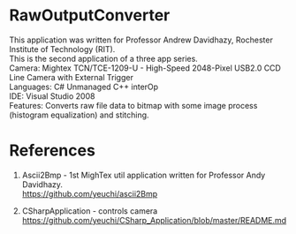 # RawOutputConverter
This application was written for Professor Andrew Davidhazy, Rochester Institute of Technology (RIT). \
This is the second application of a three app series. \
Camera: Mightex TCN/TCE-1209-U - High-Speed 2048-Pixel USB2.0 CCD Line Camera with External Trigger\
Languages: C# Unmanaged C++ interOp \
IDE: Visual Studio 2008 \
Features: Converts raw file data to bitmap with some image process (histogram equalization) and stitching.

# References
1. Ascii2Bmp - 1st MighTex util application written for Professor Andy Davidhazy. \
https://github.com/yeuchi/ascii2Bmp

2. CSharpApplication - controls camera \
https://github.com/yeuchi/CSharp_Application/blob/master/README.md

